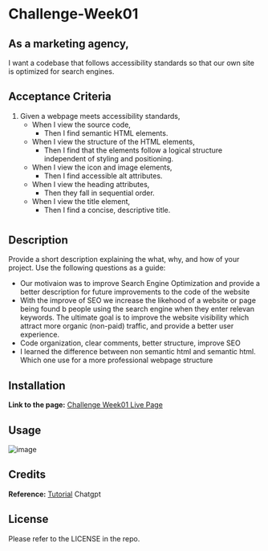 # Challenge-Week01
## As a marketing agency,
I want a codebase that follows accessibility standards
so that our own site is optimized for search engines.

## Acceptance Criteria

1. Given a webpage meets accessibility standards,
   - When I view the source code,
     - Then I find semantic HTML elements.
   - When I view the structure of the HTML elements,
     - Then I find that the elements follow a logical structure independent of styling and positioning.
   - When I view the icon and image elements,
     - Then I find accessible alt attributes.
   - When I view the heading attributes,
     - Then they fall in sequential order.
   - When I view the title element,
     - Then I find a concise, descriptive title.

# <HOriseon Marketing Solution web page update>

## Description

Provide a short description explaining the what, why, and how of your project. Use the following questions as a guide:

- Our motivaion was to  improve Search Engine Optimization and provide a better description for future improvements to the code of the website
- With the improve of SEO we increase the likehood of a website or page being found b people using the search engine when they enter relevan keywords. The ultimate goal is to improve the website 
  visibility which attract more organic (non-paid) traffic, and provide a better user experience.
- Code organization, clear comments, better structure, improve SEO
- I learned the difference between non semantic html and semantic html. Which one use for a more professional webpage structure

## Installation
**Link to the page:** [Challenge Week01 Live Page](https://carlosamorales.github.io/Challenges/)


## Usage


![image](https://github.com/carlosamorales/Challenges/assets/7796766/17f68c93-2abf-4f85-8977-e69f787a748b)


## Credits
**Reference:** [Tutorial](https://www.semrush.com/blog/semantic-html5-guide/#types-of-html-semantic-tags)
Chatgpt

## License
Please refer to the LICENSE in the repo.

